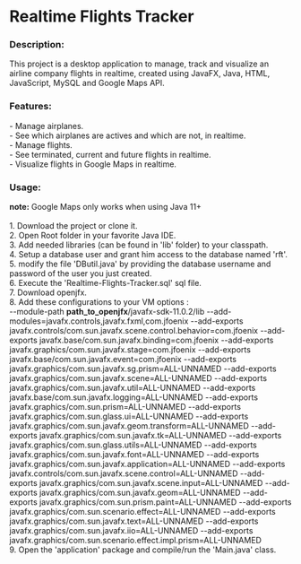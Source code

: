 <h1>Realtime Flights Tracker</h1>
<h3>Description:</h3>
This project is a desktop application to manage, track and visualize an airline company flights in realtime, created using JavaFX, Java, HTML, JavaScript, MySQL and Google Maps API.
<h3>Features:</h3>
- Manage airplanes.<br/>
- See which airplanes are actives and which are not, in realtime.<br/>
- Manage flights.<br/>
- See terminated, current and future flights in realtime.<br/>
- Visualize flights in Google Maps in realtime.
<h3>Usage:</h3>
<b>note:</b> Google Maps only works when using Java 11+<br/><br/>
1. Download the project or clone it.<br/>
2. Open Root folder in your favorite Java IDE.<br/>
3. Add needed libraries (can be found in 'lib' folder) to your classpath.<br/>
4. Setup a database user and grant him access to the database named 'rft'.<br/>
5. modify the file 'DButil.java' by providing the database username and password of the user you just created.<br/>
6. Execute the 'Realtime-Flights-Tracker.sql' sql file.<br/>
7. Download openjfx.<br/>
8. Add these configurations to your VM options :<br/>
--module-path
<b>path_to_openjfx</b>/javafx-sdk-11.0.2/lib
--add-modules=javafx.controls,javafx.fxml,com.jfoenix
--add-exports
javafx.controls/com.sun.javafx.scene.control.behavior=com.jfoenix
--add-exports
javafx.base/com.sun.javafx.binding=com.jfoenix
--add-exports
javafx.graphics/com.sun.javafx.stage=com.jfoenix
--add-exports
javafx.base/com.sun.javafx.event=com.jfoenix
--add-exports
javafx.graphics/com.sun.javafx.sg.prism=ALL-UNNAMED
--add-exports
javafx.graphics/com.sun.javafx.scene=ALL-UNNAMED
--add-exports
javafx.graphics/com.sun.javafx.util=ALL-UNNAMED
--add-exports
javafx.base/com.sun.javafx.logging=ALL-UNNAMED
--add-exports
javafx.graphics/com.sun.prism=ALL-UNNAMED
--add-exports
javafx.graphics/com.sun.glass.ui=ALL-UNNAMED
--add-exports
javafx.graphics/com.sun.javafx.geom.transform=ALL-UNNAMED
--add-exports
javafx.graphics/com.sun.javafx.tk=ALL-UNNAMED
--add-exports
javafx.graphics/com.sun.glass.utils=ALL-UNNAMED
--add-exports
javafx.graphics/com.sun.javafx.font=ALL-UNNAMED
--add-exports
javafx.graphics/com.sun.javafx.application=ALL-UNNAMED
--add-exports
javafx.controls/com.sun.javafx.scene.control=ALL-UNNAMED
--add-exports
javafx.graphics/com.sun.javafx.scene.input=ALL-UNNAMED
--add-exports
javafx.graphics/com.sun.javafx.geom=ALL-UNNAMED
--add-exports
javafx.graphics/com.sun.prism.paint=ALL-UNNAMED
--add-exports
javafx.graphics/com.sun.scenario.effect=ALL-UNNAMED
--add-exports
javafx.graphics/com.sun.javafx.text=ALL-UNNAMED
--add-exports
javafx.graphics/com.sun.javafx.iio=ALL-UNNAMED
--add-exports
javafx.graphics/com.sun.scenario.effect.impl.prism=ALL-UNNAMED<br/>
9. Open the 'application' package and compile/run the 'Main.java' class.
